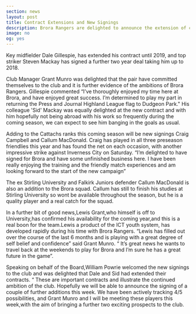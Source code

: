 ```yaml
---
section: news
layout: post
title: Contract Extensions and New Signings
description: Brora Rangers are delighted to announce the extension of contracts to two club stalwarts and the signing of two new players.
image: no
og: yes
---
```

Key midfielder Dale Gillespie, has extended his contract until 2019, and top striker Steven Mackay has signed a further two year deal taking him up to 2018.

Club Manager Grant Munro was delighted that the pair have committed themselves to the club and it is further evidence of the ambitions of Brora Rangers. Gillespie commented “I’ve thoroughly enjoyed my time here at Brora, and have enjoyed great success. I’m determined to play my part in returning the Press and Journal Highland League flag to Dudgeon Park." His colleague 'Sid' Mackay was equally delighted at the new contract and with him hopefully not being abroad with his work so frequently during the coming season, we can expect to see him banging in the goals as usual.

Adding to the Cattachs  ranks this coming season will be new signings  Craig Campbell and Callum MacDonald. Craig has played  in all three preseason friendlies this year and has found the net on each occasion, with another impressive strike against Inverness City on Saturday. “I’m delighted to have signed for Brora and have some unfinished business here. I have been really enjoying the training and the friendly match experiences and am looking forward to the start of the new campaign”
 
The ex Stirling University and Falkirk Juniors defender Callum MacDonald is also an addition to the Brora squad. Callum has still to finish his studies at Stirling University so wont be available throughout the season, but he is a quality player and a real catch for the squad.
 
In a further bit of good news,Lewis Grant,who himself is off to University,has confirmed his availability for the coming year,and this is a real boon for the team.Lewis a product of the ICT youth system, has developed rapidly during his time with Brora Rangers. “Lewis has filled out over the course of the last 6 months and is playing with a great degree of self belief and confidence” said Grant Munro. “ It’s great news he wants to travel back at the weekends to play for Brora and I’m sure he has a great future in the game”.
 
Speaking on behalf of the Board,William Powrie welcomed the new signings to the club and was delighted that Dale and Sid had extended their contracts. “ These are important contracts and illustrate the continued ambition of the club. Hopefully we will be able to announce the signing of a couple of further additions this week. We have been actively tracking 4/5 possibilities, and Grant Munro and I will be meeting these players this week,with the aim of bringing a further two exciting prospects to the club.